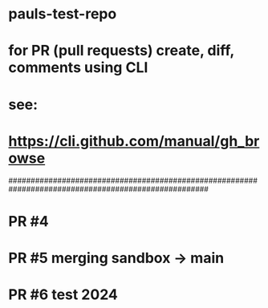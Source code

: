 # pauls-test-repo

# for PR (pull requests) create, diff, comments using CLI
# see:
#   https://cli.github.com/manual/gh_browse
#####################################################################################################
# PR #4
# PR #5  merging sandbox -> main
# PR #6  test 2024
